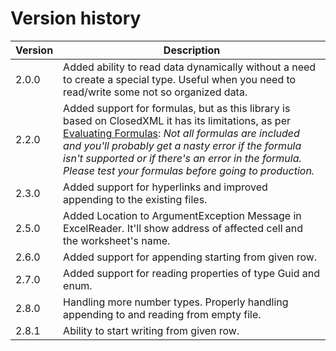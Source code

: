 # Version history

| Version | Description |
| ----------- | ----------- |
| 2.0.0 | Added ability to read data dynamically without a need to create a special type. Useful when you need to read/write some not so organized data.|
| 2.2.0 | Added support for formulas, but as this library is based on ClosedXML it has its limitations, as per [Evaluating Formulas](https://github.com/closedxml/closedxml/wiki/Evaluating-Formulas): *Not all formulas are included and you'll probably get a nasty error if the formula isn't supported or if there's an error in the formula. Please test your formulas before going to production.*|
| 2.3.0 | Added support for hyperlinks and improved appending to the existing files.|
| 2.5.0 | Added Location to ArgumentException Message in ExcelReader. It'll show address of affected cell and the worksheet's name.|
| 2.6.0 | Added support for appending starting from given row.|
| 2.7.0 | Added support for reading properties of type Guid and enum.|
| 2.8.0 | Handling more number types. Properly handling appending to and reading from empty file.|
| 2.8.1 | Ability to start writing from given row.|
